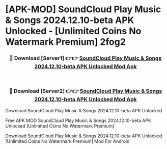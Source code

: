 # [APK-MOD] SoundCloud  Play Music & Songs 2024.12.10-beta APK Unlocked - [Unlimited Coins No Watermark Premium] 2fog2



<div align="center">
<h3>🔴 Download [Server1] 👉👉 <a href="https://momento.my/?title=SoundCloud__Play_Music_&_Songs_2024.12.10-beta_APK_Unlocked">SoundCloud  Play Music & Songs 2024.12.10-beta APK Unlocked Mod Apk</a></h3><br>

<h3>🔴 Download [Server2] 👉👉 <a href="https://momento.my/?title=SoundCloud__Play_Music_&_Songs_2024.12.10-beta_APK_Unlocked">SoundCloud  Play Music & Songs 2024.12.10-beta APK Unlocked Mod Apk</a></h3>
</div>



Download SoundCloud  Play Music & Songs 2024.12.10-beta APK Unlocked 

Free APK MOD SoundCloud  Play Music & Songs 2024.12.10-beta APK Unlocked [Unlimited Coins No Watermark Premium]

Download SoundCloud  Play Music & Songs 2024.12.10-beta APK Unlocked [Unlimited Coins No Watermark Premium] Mod For Android
